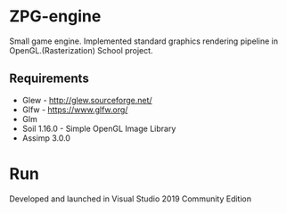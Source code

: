 # ZPG-engine
 Small game engine. Implemented standard graphics rendering pipeline in OpenGL.(Rasterization)
 School project.
 ## Requirements
 * Glew - http://glew.sourceforge.net/
 * Glfw - https://www.glfw.org/
 * Glm 
 * Soil 1.16.0 - Simple OpenGL Image Library
 * Assimp 3.0.0
 # Run
 Developed and launched in Visual Studio 2019 Community Edition

